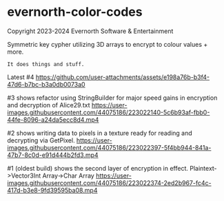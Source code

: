 # evernorth-color-codes
Copyright 2023-2024 Evernorth Software & Entertainment

Symmetric key cypher utilizing 3D arrays to encrypt to colour values + more.

	It does things and stuff.
Latest
#4 https://github.com/user-attachments/assets/e198a76b-b3f4-47d6-b7bc-b3a0db0073a0

#3 shows refactor using StringBuilder for major speed gains in encryption and decryption of Alice29.txt
https://user-images.githubusercontent.com/44075186/223022140-5c6b93af-fbb0-44fe-8096-a24da5ecc8d4.mp4

#2 shows writing data to pixels in a texture ready for reading and decrypting via GetPixel.
https://user-images.githubusercontent.com/44075186/223022397-5f4bb944-841a-47b7-8c0d-e91d444b2fd3.mp4

#1 (oldest build) shows the second layer of encryption in effect. Plaintext->Vector3Int Array->Char Array
https://user-images.githubusercontent.com/44075186/223022374-2ed2b967-fc4c-417d-b3e8-9fd39595ba08.mp4
